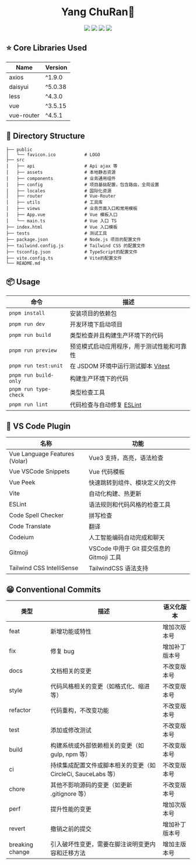 <h1 align="center">Yang ChuRan👼</h1>

<p align="center">
  <a href="https://github.com/monkeyDyang/yangchuran"><img src="https://img.  shields.io/github/watchers/monkeyDyang/yangchuran?style=social"></a>
  <a href="https://github.com/monkeyDyang/yangchuran"><img src="https://img.  shields.io/github/forks/monkeyDyang/yangchuran?style=social"></a>
  <a href="https://github.com/monkeyDyang/yangchuran"><img src="https://img.  shields.io/github/stars/monkeyDyang/yangchuran?style=social"></a>
  <a href="https://github.com/monkeyDyang/yangchuran"><img src="https://img.  shields.io/github/last-commit/monkeyDyang/yangchuran?logo=github"></a>
</p>

## ⭐ Core Libraries Used

| Name       | Version |
| ---------- | ------- |
| axios      | ^1.9.0  |
| daisyui    | ^5.0.38 |
| less       | ^4.3.0  |
| vue        | ^3.5.15 |
| vue-router | ^4.5.1  |

## 🌵 Directory Structure

```
├── public
│   └── favicon.ico           # LOGO
├── src
│   ├── api                   # Api ajax 等
│   ├── assets                # 本地静态资源
│   ├── components            # 业务通用组件
│   ├── config                # 项目基础配置，包含路由，全局设置
│   ├── locales               # 国际化资源
│   ├── router                # Vue-Router
│   ├── utils                 # 工具库
│   ├── views                 # 业务页面入口和常用模板
│   ├── App.vue               # Vue 模板入口
│   └── main.ts               # Vue 入口 TS
├── index.html                # Vue 入口模板
├── tests                     # 测试工具
├── package.json              # Node.js 项目的配置文件
├── tailwind.config.js        # Tailwind CSS 的配置文件
├── tsconfig.json             # TypeScript的配置文件
├── vite.config.ts            # Vite的配置文件
└── README.md

```

## 📦 Usage

| 命令                  | 描述                                                      |
| --------------------- | --------------------------------------------------------- |
| `pnpm install`        | 安装项目的依赖包                                          |
| `pnpm run dev`        | 开发环境下启动项目                                        |
| `pnpm run build`      | 类型检查并且构建生产环境下的代码                          |
| `pnpm run preview`    | 预览模式启动应用程序，用于测试性能和可靠性                |
| `pnpm run test:unit`  | 在 JSDOM 环境中运行测试脚本 [Vitest](https://vitest.dev/) |
| `pnpm run build-only` | 构建生产环境下的代码                                      |
| `pnpm run type-check` | 类型检查工具                                              |
| `pnpm run lint`       | 代码检查与自动修复 [ESLint](https://eslint.org/)          |

## 🧩 VS Code Plugin

| 名称                          | 功能                                      |
| ----------------------------- | ----------------------------------------- |
| Vue Language Features (Volar) | Vue3 支持，高亮，语法检查                 |
| Vue VSCode Snippets           | Vue 代码模板                              |
| Vue Peek                      | 快速跳转到组件、模块定义的文件            |
| Vite                          | 自动化构建、热更新                        |
| ESLint                        | 语法规则和代码风格的检查工具              |
| Code Spell Checker            | 拼写检查                                  |
| Code Translate                | 翻译                                      |
| Codeium                       | 人工智能编码自动完成和聊天                |
| Gitmoji                       | VSCode 中用于 Git 提交信息的 Gitmoji 工具 |
| Tailwind CSS IntelliSense     | TailwindCSS 语法支持                      |

## 😁 Conventional Commits

| 类型            | 描述                                                          | 语义化版本     |
| --------------- | ------------------------------------------------------------- | -------------- |
| feat            | 新增功能或特性                                                | 增加次版本号   |
| fix             | 修复 bug                                                      | 增加补丁版本号 |
| docs            | 文档相关的变更                                                | 不改变版本号   |
| style           | 代码风格相关的变更（如格式化、缩进等）                        | 不改变版本号   |
| refactor        | 代码重构，不改变功能                                          | 不改变版本号   |
| test            | 添加或修改测试                                                | 不改变版本号   |
| build           | 构建系统或外部依赖相关的变更（如 gulp, npm 等）               | 不改变版本号   |
| ci              | 持续集成配置文件或脚本相关的变更（如 CircleCi, SauceLabs 等） | 不改变版本号   |
| chore           | 其他不影响源码的变更（如更新 .gitignore 等）                  | 不改变版本号   |
| perf            | 提升性能的变更                                                | 增加次版本号   |
| revert          | 撤销之前的提交                                                | 增加补丁版本号 |
| breaking change | 引入破坏性变更，需要在脚注说明变更内容和迁移方法              | 增加主版本号   |
